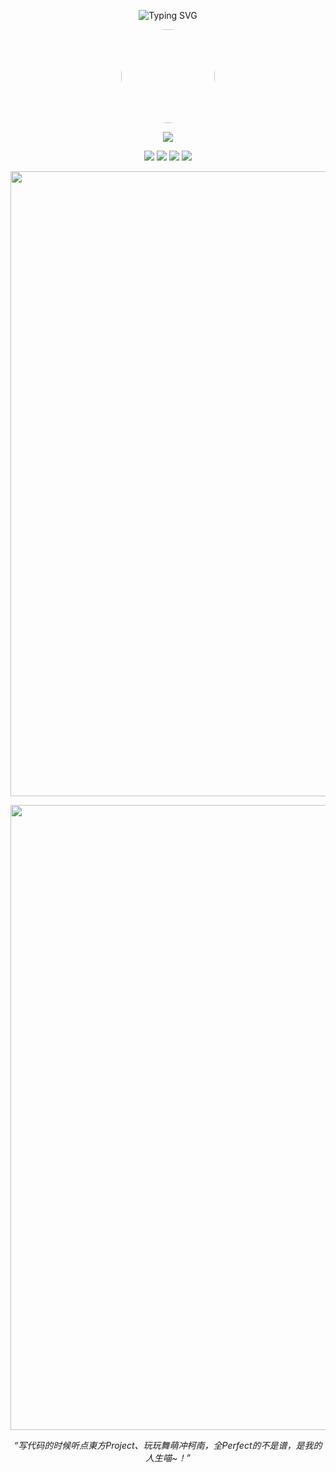 <!-- 欢迎打字动画 -->
<p align="center">
  <img src="https://readme-typing-svg.demolab.com?font=Noto+Sans+Mono&duration=3000&pause=1000&color=FF6AC1&center=true&vCenter=true&multiline=true&width=600&lines=Nya~+欢迎来到喵喵星☆;这里是+NyaNyagulugulu;二次元の程序猫娘+舞萌音游达人~;Let's+code+with+可爱+and+power!" alt="Typing SVG" />
</p>

<!-- QQ 头像作为头像展示 -->
<p align="center">
  <img src="https://q1.qlogo.cn/g?b=qq&nk=1178878128&s=640" width="150" style="border-radius: 50%" />
</p>

<!-- 技术图标展示 -->
<p align="center">
  <img src="https://skillicons.dev/icons?i=java,spring,elasticsearch,redis,mysql,vue,nuxt,nodejs,express,next,ts&theme=light" />
</p>

<!-- 二次元风格标签徽章 -->
<p align="center">
  <img src="https://img.shields.io/badge/属性-猫娘%C2%B7可爱粉-blueviolet?style=flat-square" />
  <img src="https://img.shields.io/badge/舞萌等级-柯南+14+AP-ff69b4?style=flat-square&logo=maimai" />
  <img src="https://img.shields.io/badge/喜好-SEGA%C2%B7音游%2F偶像%2F百合-lightpink?style=flat-square&logo=sega" />
  <img src="https://img.shields.io/badge/GitHub-NyaNyagulugulu-6e7fff?style=flat-square&logo=github" />
</p>

<!-- GitHub Stats -->
<p align="center">
  <img width="1000" src="https://github-readme-stats.vercel.app/api?username=NyaNyagulugulu&theme=radical&include_all_commits=true&show_icons=true&hide_border=false" />
</p>

<!-- 活跃图 -->
<p align="center">
  <img width="1000" src="https://github-readme-activity-graph.vercel.app/graph?username=NyaNyagulugulu&theme=tokyo-night&hide_border=true&area=true" />
</p>

<!-- 个性签名 -->
<p align="center">
  <em>“写代码的时候听点東方Project、玩玩舞萌冲柯南，全Perfect的不是谱，是我的人生喵~！”</em>
</p>

